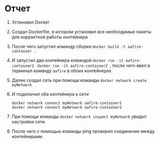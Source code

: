 # Отчет
1. Установил Docker
2. Cоздал Dockerfile, в котором установил все необходимые пакеты для корректной работы контейнера
3. После чего запустил команду сборки ```docker build -t aafire-container .```
4. И запустил два контейнера командой ```docker run -it aafire-container1 ``` ```docker run -it aafire-container2 ```, после чего ввел в терминал команду ```aafire``` в обоих контейнерах
   
5. Далее создал сеть при помощи команды ```docker network create myNetwork```
6. И подключил оба контейнера к сети
   ```
   docker network connect myNetwork aafire-container1
   docker network connect myNetwork aafire-container2
   ```
7. При помощи команды ```docker network inspect myNetwork``` увидел настройки сети
8. После чего с помощью команды ping проверил соединение между контейнерами

